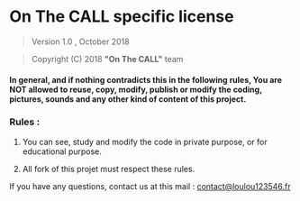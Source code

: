 # On The CALL specific license

> Version 1.0 , October 2018

> Copyright (C) 2018 **"On The CALL"** team

#### In general, and if nothing contradicts this in the following rules, You are NOT allowed to reuse, copy, modify, publish or modify the coding, pictures, sounds and any other kind of content of this project.

### Rules :

1. You can see, study and modify the code in private purpose, or for educational purpose.

2. All fork of this projet must respect these rules.

If you have any questions, contact us at this mail : contact@loulou123546.fr
